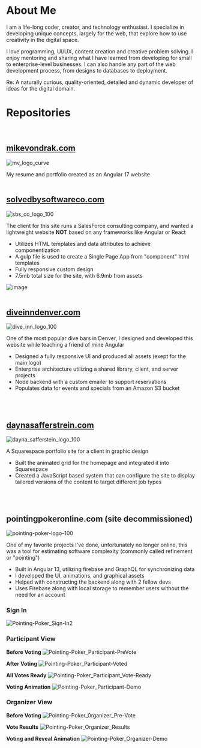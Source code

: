 # About Me
I am a life-long coder, creator, and technology enthusiast. I specialize in developing unique concepts, largely for the web, that explore how to use creativity in the digital space.

I love programming, UI/UX, content creation and creative problem solving. I enjoy mentoring and sharing what I have learned from developing for small to enterprise-level businesses. I can also handle any part of the web development process, from designs to databases to deployment.

Re: A naturally curious, quality-oriented, detailed and dynamic developer of ideas for the digital domain.

# Repositories
<br/>

## [mikevondrak.com](https://github.com/MikeVondrak/mike-vondrak)
![mv_logo_curve](https://github.com/user-attachments/assets/e5984a68-7619-4a27-ae0a-827e31c6ff0b)

My resume and portfolio created as an Angular 17 website
<br/>
<br/>

## [solvedbysoftwareco.com](https://github.com/MikeVondrak/SolvedBySoftware) 
![sbs_co_logo_100](https://github.com/user-attachments/assets/7a1906db-947c-4914-933f-8842d4949b4f)

The client for this site runs a SalesForce consulting company, and wanted a lightweight website **NOT** based on any frameworks like Angular or React
* Utilizes HTML templates and data attributes to achieve componentization
* A gulp file is used to create a Single Page App from "component" html templates
* Fully responsive custom design
* 7.5mb total size for the site, with 6.9mb from assets

![image](https://github.com/user-attachments/assets/8cc25695-7ec9-431c-8adb-7ee3bf374068)
<br/>
<br/>

## [diveinndenver.com](https://github.com/MikeVondrak/dive-inn-workspace)
![dive_inn_logo_100](https://github.com/user-attachments/assets/f618625f-f153-48ce-a3aa-7350646a7657)

One of the most popular dive bars in Denver, I designed and developed this website while teaching a friend of mine Angular
* Designed a fully responsive UI and produced all assets (exept for the main logo)
* Enterprise architecture utilizing a shared library, client, and server projects
* Node backend with a custom emailer to support reservations
* Populates data for events and specials from an Amazon S3 bucket
<br/>
<br/>

## [daynasafferstrein.com](https://daynasafferstrein.com)
![dayna_safferstein_logo_100](https://github.com/user-attachments/assets/242dbf7f-426f-4418-9d95-a2aa5d203d12)


A Squarespace portfolio site for a client in graphic design
* Built the animated grid for the homepage and integrated it into Squarespace
* Created a JavaScript based system that can configure the site to display tailored versions of the content to target different job types
<br/>
<br/>

## pointingpokeronline.com (site decommissioned)
![pointing-poker-logo-100](https://github.com/user-attachments/assets/d39207c7-a1e0-4438-b6e4-cc28d09eae9b)

One of my favorite projects I've done, unfortunately no longer online, this was a tool for estimating software complexity (commonly called refinement or "pointing")
* Built in Angular 13, utilizing firebase and GraphQL for synchronizing data
* I developed the UI, animations, and graphical assets
* Helped with constructing the backend along with 2 fellow devs
* Uses Firebase along with local storage to remember users without the need for an account
### Sign In
![Pointing-Poker_Sign-In2](https://github.com/user-attachments/assets/770fde69-263c-4fb6-8d81-03879fe4d58c)

### Participant View
**Before Voting**
![Pointing-Poker_Participant-PreVote](https://github.com/user-attachments/assets/87e7d513-9ff4-468b-895d-9ff9a8129b8f)

**After Voting**
![Pointing-Poker_Participant-Voted](https://github.com/user-attachments/assets/87806a4d-e232-4bfd-ae8d-5ad50255afb1)

**All Votes Ready**
![Pointing-Poker_Participant_Vote-Ready](https://github.com/user-attachments/assets/e273ea6d-087b-43c1-9667-28d208d09428)

**Voting Animation**
![Pointing-Poker_Participant-Demo](https://github.com/user-attachments/assets/623ea3ef-aab9-4bca-9a57-1b4ad3bbf879)

### Organizer View
**Before Voting**
![Pointing-Poker_0rganizer_Pre-Vote](https://github.com/user-attachments/assets/cebd3b2d-08f8-4262-a7c9-213b9b854002)

**Vote Results**
![Pointing-Poker_Organizer_Results](https://github.com/user-attachments/assets/c09532cc-727e-49d7-8fa9-582357547bfb)

**Voting and Reveal Animation**
![Pointing-Poker_Organizer-Demo](https://github.com/user-attachments/assets/81fb4871-e88c-41d6-8ef6-3157410651d6)

